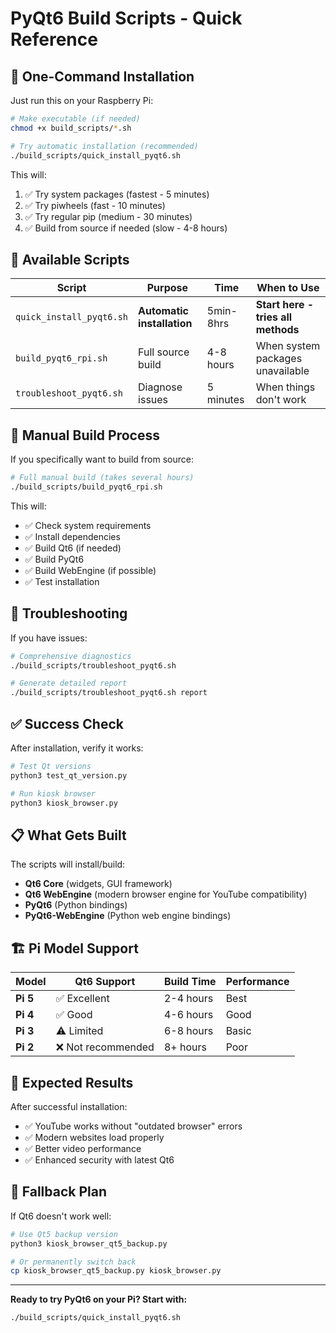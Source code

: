 # PyQt6 Build Scripts - Quick Reference

## 🚀 One-Command Installation

Just run this on your Raspberry Pi:

```bash
# Make executable (if needed)
chmod +x build_scripts/*.sh

# Try automatic installation (recommended)
./build_scripts/quick_install_pyqt6.sh
```

This will:
1. ✅ Try system packages (fastest - 5 minutes)
2. ✅ Try piwheels (fast - 10 minutes) 
3. ✅ Try regular pip (medium - 30 minutes)
4. ✅ Build from source if needed (slow - 4-8 hours)

## 📁 Available Scripts

| Script | Purpose | Time | When to Use |
|--------|---------|------|-------------|
| `quick_install_pyqt6.sh` | **Automatic installation** | 5min-8hrs | **Start here - tries all methods** |
| `build_pyqt6_rpi.sh` | Full source build | 4-8 hours | When system packages unavailable |
| `troubleshoot_pyqt6.sh` | Diagnose issues | 5 minutes | When things don't work |

## 🔧 Manual Build Process

If you specifically want to build from source:

```bash
# Full manual build (takes several hours)
./build_scripts/build_pyqt6_rpi.sh
```

This will:
- ✅ Check system requirements
- ✅ Install dependencies
- ✅ Build Qt6 (if needed)
- ✅ Build PyQt6
- ✅ Build WebEngine (if possible)
- ✅ Test installation

## 🐛 Troubleshooting

If you have issues:

```bash
# Comprehensive diagnostics
./build_scripts/troubleshoot_pyqt6.sh

# Generate detailed report
./build_scripts/troubleshoot_pyqt6.sh report
```

## ✅ Success Check

After installation, verify it works:

```bash
# Test Qt versions
python3 test_qt_version.py

# Run kiosk browser
python3 kiosk_browser.py
```

## 📋 What Gets Built

The scripts will install/build:
- **Qt6 Core** (widgets, GUI framework)
- **Qt6 WebEngine** (modern browser engine for YouTube compatibility)
- **PyQt6** (Python bindings)
- **PyQt6-WebEngine** (Python web engine bindings)

## 🏗️ Pi Model Support

| Model | Qt6 Support | Build Time | Performance |
|-------|-------------|------------|-------------|
| **Pi 5** | ✅ Excellent | 2-4 hours | Best |
| **Pi 4** | ✅ Good | 4-6 hours | Good |
| **Pi 3** | ⚠️ Limited | 6-8 hours | Basic |
| **Pi 2** | ❌ Not recommended | 8+ hours | Poor |

## 🎯 Expected Results

After successful installation:
- ✅ YouTube works without "outdated browser" errors
- ✅ Modern websites load properly  
- ✅ Better video performance
- ✅ Enhanced security with latest Qt6

## 🔄 Fallback Plan

If Qt6 doesn't work well:

```bash
# Use Qt5 backup version
python3 kiosk_browser_qt5_backup.py

# Or permanently switch back
cp kiosk_browser_qt5_backup.py kiosk_browser.py
```

---

**Ready to try PyQt6 on your Pi? Start with:**
```bash
./build_scripts/quick_install_pyqt6.sh
```
